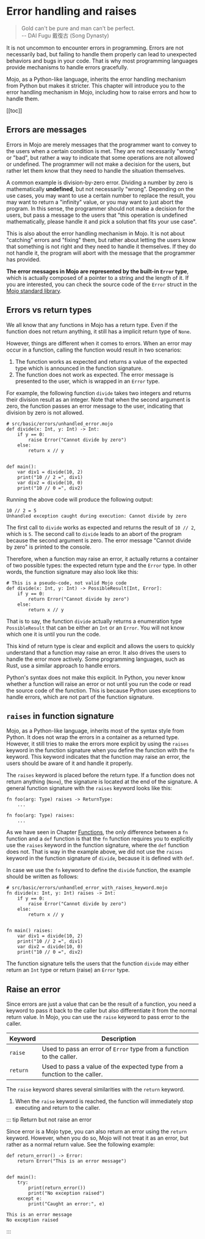 # Error handling and raises

> Gold can't be pure and man can't be perfect.  
> --  DAI Fugu 戴復古 (Song Dynasty)

It is not uncommon to encounter errors in programming. Errors are not necessarily bad, but failing to handle them properly can lead to unexpected behaviors and bugs in your code. That is why most programming languages provide mechanisms to handle errors gracefully.

Mojo, as a Python-like language, inherits the error handling mechanism from Python but makes it stricter. This chapter will introduce you to the error handling mechanism in Mojo, including how to raise errors and how to handle them.

[[toc]]

## Errors are messages

Errors in Mojo are merely messages that the programmer want to convey to the users when a certain condition is met. They are not necessarily "wrong" or "bad", but rather a way to indicate that some operations are not allowed or undefined. The programmer will not make a decision for the users, but rather let them know that they need to handle the situation themselves.

A common example is division-by-zero error. Dividing a number by zero is mathematically **undefined**, but not necessarily "wrong". Depending on the use cases, you may want to use a certain number to replace the result, you may want to return a "infinity" value, or you may want to just abort the program. In this sense, the programmer should not make a decision for the users, but pass a message to the users that "this operation is undefined mathematically, please handle it and pick a solution that fits your use case".

This is also about the error handling mechanism in Mojo. It is not about "catching" errors and "fixing" them, but rather about letting the users know that something is not right and they need to handle it themselves. If they do not handle it, the program will abort with the message that the programmer has provided.

**The error messages in Mojo are represented by the built-in `Error` type**, which is actually composed of a pointer to a string and the length of it. If you are interested, you can check the source code of the `Error` struct in the [Mojo standard library](https://github.com/modular/modular/blob/main/mojo/stdlib/stdlib/builtin/error.mojo).

## Errors vs return types

We all know that any functions in Mojo has a return type. Even if the function does not return anything, it still has a implicit return type of `None`.

However, things are different when it comes to errors. When an error may occur in a function, calling the function would result in two scenarios:

1. The function works as expected and returns a value of the expected type which is announced in the function signature.
1. The function does not work as expected. The error message is presented to the user, which is wrapped in an `Error` type.

For example, the following function `divide` takes two integers and returns their division result as an integer. Note that when the second argument is zero, the function passes an error message to the user, indicating that division by zero is not allowed.

```mojo
# src/basic/errors/unhandled_error.mojo
def divide(x: Int, y: Int) -> Int:
    if y == 0:
        raise Error("Cannot divide by zero")
    else:
        return x // y


def main():
    var div1 = divide(10, 2)
    print("10 // 2 =", div1)
    var div2 = divide(10, 0)
    print("10 // 0 =", div2)
```

Running the above code will produce the following output:

```console
10 // 2 = 5
Unhandled exception caught during execution: Cannot divide by zero
```

The first call to `divide` works as expected and returns the result of `10 // 2`, which is `5`. The second call to `divide` leads to an abort of the program because the second argument is zero. The error message "Cannot divide by zero" is printed to the console.

Therefore, when a function may raise an error, it actually returns a container of two possible types: the expected return type and the `Error` type. In other words, the function signature may also look like this:

```mojo
# This is a pseudo-code, not valid Mojo code
def divide(x: Int, y: Int) -> PossibleResult[Int, Error]:
    if y == 0:
        return Error("Cannot divide by zero")
    else:
        return x // y
```

That is to say, the function `divide` actually returns a enumeration type `PossibleResult` that can be either an `Int` or an `Error`. You will not know which one it is until you run the code.

This kind of return type is clear and explicit and allows the users to quickly understand that a function may raise an error. It also drives the users to handle the error more actively. Some programming languages, such as Rust, use a similar approach to handle errors.

Python's syntax does not make this explicit. In Python, you never know whether a function will raise an error or not until you run the code or read the source code of the function. This is because Python uses exceptions to handle errors, which are not part of the function signature.

## `raises` in function signature

Mojo, as a Python-like language, inherits most of the syntax style from Python. It does not wrap the errors in a container as a returned type. However, it still tries to make the errors more explicit by using the `raises` keyword in the function signature when you define the function with the `fn` keyword. This keyword indicates that the function may raise an error, the users should be aware of it and handle it properly.

The `raises` keyword is placed before the return type. If a function does not return anything (`None`), the signature is located at the end of the signature. A general function signature with the `raises` keyword looks like this:

```mojo
fn foo(arg: Type) raises -> ReturnType:
    ...

fn foo(arg: Type) raises:
    ...
```

As we have seen in Chapter [Functions](../basic/functions), the only difference between a `fn` function and a `def` function is that the `fn` function requires you to explicitly use the `raises` keyword in the function signature, where the `def` function does not. That is way in the example above, we did not use the `raises` keyword in the function signature of `divide`, because it is defined with `def`.

In case we use the `fn` keyword to define the `divide` function, the example should be written as follows:

```mojo
# src/basic/errors/unhandled_error_with_raises_keyword.mojo
fn divide(x: Int, y: Int) raises -> Int:
    if y == 0:
        raise Error("Cannot divide by zero")
    else:
        return x // y


fn main() raises:
    var div1 = divide(10, 2)
    print("10 // 2 =", div1)
    var div2 = divide(10, 0)
    print("10 // 0 =", div2)
```

The function signature tells the users that the function `divide` may either return an `Int` type or return (raise) an `Error` type.

## Raise an error

Since errors are just a value that can be the result of a function, you need a keyword to pass it back to the caller but also differentiate it from the normal return value. In Mojo, you can use the `raise` keyword to pass error to the caller.

| Keyword  | Description                                                              |
| -------- | ------------------------------------------------------------------------ |
| `raise`  | Used to pass an error of `Error` type from a function to the caller.     |
| `return` | Used to pass a value of the expected type from a function to the caller. |

The `raise` keyword shares several similarities with the `return` keyword.

1. When the `raise` keyword is reached, the function will immediately stop executing and return to the caller.

::: tip Return but not raise an error

Since error is a Mojo type, you can also return an error using the `return` keyword. However, when you do so, Mojo will not treat it as an error, but rather as a normal return value. See the following example:

```mojo
def return_error() -> Error:
    return Error("This is an error message")


def main():
    try:
        print(return_error())
        print("No exception raised")
    except e:
        print("Caught an error:", e)
```

```console
This is an error message
No exception raised
```

:::
